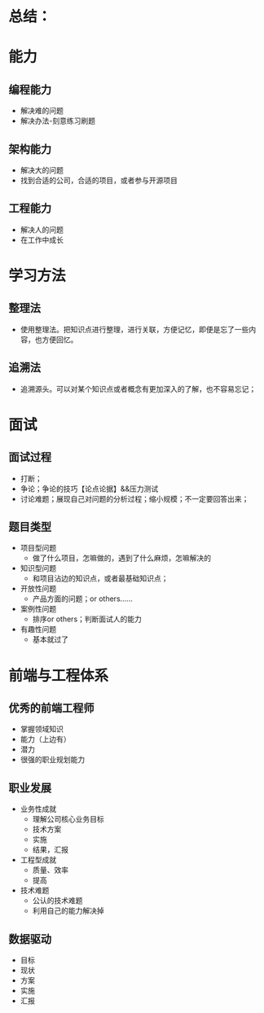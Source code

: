 # 总结：
# 能力
## 编程能力
- 解决难的问题
- 解决办法-刻意练习刷题
## 架构能力
- 解决大的问题
- 找到合适的公司，合适的项目，或者参与开源项目
## 工程能力
- 解决人的问题
- 在工作中成长
# 学习方法
## 整理法
- 使用整理法。把知识点进行整理，进行关联，方便记忆，即便是忘了一些内容，也方便回忆。
## 追溯法
- 追溯源头。可以对某个知识点或者概念有更加深入的了解，也不容易忘记；
# 面试
## 面试过程
- 打断；
- 争论；争论的技巧【论点论据】&&压力测试
- 讨论难题；展现自己对问题的分析过程；缩小规模；不一定要回答出来；
## 题目类型
- 项目型问题
  - 做了什么项目，怎嘛做的，遇到了什么麻烦，怎嘛解决的
- 知识型问题
  - 和项目沾边的知识点，或者最基础知识点；
- 开放性问题
  - 产品方面的问题；or others......
- 案例性问题
  - 排序or others；判断面试人的能力
- 有趣性问题
  - 基本就过了
# 前端与工程体系
 ## 优秀的前端工程师
 - 掌握领域知识
 - 能力（上边有）
 - 潜力
 - 很强的职业规划能力
 ## 职业发展
 - 业务性成就
    - 理解公司核心业务目标
    - 技术方案
    - 实施
    - 结果，汇报
 - 工程型成就
    - 质量、效率
    - 提高
 - 技术难题
    - 公认的技术难题
    - 利用自己的能力解决掉
## 数据驱动
- 目标
- 现状
- 方案
- 实施
- 汇报